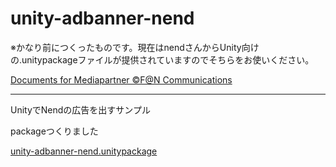 unity-adbanner-nend
===================

※かなり前につくったものです。現在はnendさんからUnity向けの.unitypackageファイルが提供されていますのでそちらをお使いください。

[Documents for Mediapartner &copy;F@N Communications](http://nend.net/dl/mediapartner/)

----

UnityでNendの広告を出すサンプル

packageつくりました

[unity-adbanner-nend.unitypackage](https://github.com/downloads/flandre/unity-adbanner-nend/unity-adbanner-nend.unitypackage)
